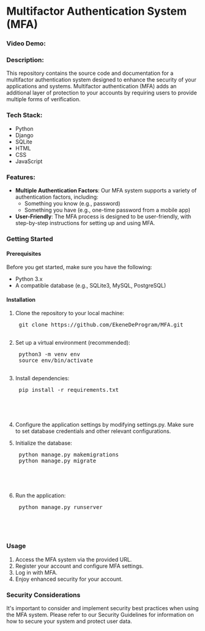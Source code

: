 # Multifactor Authentication System (MFA)
### Video Demo:

### Description: 
This repository contains the source code and documentation for a multifactor authentication system designed to enhance the security of your applications and systems. Multifactor authentication (MFA) adds an additional layer of protection to your accounts by requiring users to provide multiple forms of verification.

### Tech Stack:
- Python 
- Django
- SQLite
- HTML
- CSS
- JavaScript

### Features:
- **Multiple Authentication Factors**: Our MFA system supports a variety of authentication factors, including:
    - Something you know (e.g., password)
    - Something you have (e.g., one-time password from a mobile app)
- **User-Friendly**: The MFA process is designed to be user-friendly, with step-by-step instructions for setting up and using MFA.

### Getting Started
#### Prerequisites
Before you get started, make sure you have the following:
- Python 3.x 
- A compatible database (e.g., SQLite3, MySQL, PostgreSQL)

#### Installation
1. Clone the repository to your local machine:
    <pre>
    git clone https://github.com/EkeneDeProgram/MFA.git
    </pre>

2. Set up a virtual environment (recommended):
    <pre>
    python3 -m venv env
    source env/bin/activate
    </pre>

3. Install dependencies:
    <pre>
    pip install -r requirements.txt
    <pre>

4. Configure the application settings by modifying settings.py. Make sure to set database credentials and other relevant configurations.

5. Initialize the database:
    <pre>
    python manage.py makemigrations
    python manage.py migrate
    <pre>

6. Run the application:
    <pre>
    python manage.py runserver
    <pre>

### Usage
1. Access the MFA system via the provided URL.
2. Register your account and configure MFA settings.
3. Log in with MFA.
4. Enjoy enhanced security for your account.

### Security Considerations
It's important to consider and implement security best practices when using the MFA system. Please refer to our Security Guidelines for information on how to secure your system and protect user data.




